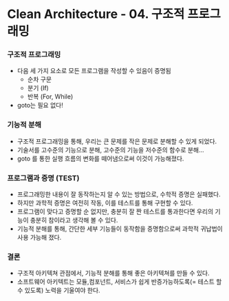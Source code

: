 # Clean Architecture - 04. 구조적 프로그래밍

### 구조적 프로그래밍

- 다음 세 가지 요소로 모든 프로그램을 작성할 수 있음이 증명됨
    - 순차 구문
    - 분기 (If)
    - 반복 (For, While)
- goto는 필요 없다!

### 기능적 분해

- 구조적 프로그래밍을 통해, 우리는 큰 문제를 작은 문제로 분해할 수 있게 되었다.
- 기술서를 고수준의 기능으로 분해, 고수준의 기능을 저수준의 함수로 분해...
- goto 를 통한 실행 흐름의 변화를 떼어냄으로써 이것이 가능해졌다.

### 프로그램과 증명 (TEST)

- 프로그래밍한 내용이 잘 동작하는지 알 수 있는 방법으로, 수학적 증명은 실패했다.
- 하지만 과학적 증명은 여전히 작동, 이를 테스트를 통해 구현할 수 있다.
- 프로그램이 맞다고 증명할 순 없지만, 충분히 잘 짠 테스트를 통과한다면 우리의 기능이 충분히 참이라고 생각해 볼 수 있다.
- 기능적 분해를 통해, 간단한 세부 기능들이 동작함을 증명함으로써 과학적 귀납법이 사용 가능해 졌다.

### 결론

- 구조적 아키텍쳐 관점에서, 기능적 분해를 통해 좋은 아키텍쳐를 만들 수 있다.
- 소프트웨어 아키텍트는 모듈,컴포넌트, 서비스가 쉽게 반증가능하도록(= 테스트 할 수 있도록) 노력을 기울여야 한다.